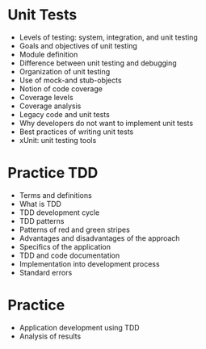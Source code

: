 # Unit Tests
- Levels of testing: system, integration, and unit testing
- Goals and objectives of unit testing
- Module definition
- Difference between unit testing and debugging
- Organization of unit testing
- Use of mock-and stub-objects
- Notion of code coverage
- Coverage levels
- Coverage analysis
- Legacy code and unit tests
- Why developers do not want to implement unit tests
- Best practices of writing unit tests
- xUnit: unit testing tools

# Practice TDD
- Terms and definitions
- What is TDD
- TDD development cycle
- TDD patterns
- Patterns of red and green stripes
- Advantages and disadvantages of the approach
- Specifics of the application
- TDD and code documentation
- Implementation into development process
- Standard errors

# Practice
- Application development using TDD
- Analysis of results
